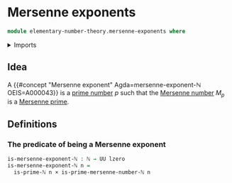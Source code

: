 # Mersenne exponents

```agda
module elementary-number-theory.mersenne-exponents where
```

<details><summary>Imports</summary>

```agda
open import elementary-number-theory.mersenne-primes
open import elementary-number-theory.natural-numbers
open import elementary-number-theory.prime-numbers

open import foundation.cartesian-product-types
open import foundation.universe-levels
```

</details>

## Idea

A {{#concept "Mersenne exponent" Agda=mersenne-exponent-ℕ OEIS=A000043}} is a [prime number](elementary-number-theory.prime-numbers.md) $p$ such that the [Mersenne number](elementary-number-theory.mersenne-numbers.md) $M_p$ is a [Mersenne prime](elementary-number-theory.mersenne-primes.md).

## Definitions

### The predicate of being a Mersenne exponent

```agda
is-mersenne-exponent-ℕ : ℕ → UU lzero
is-mersenne-exponent-ℕ n =
  is-prime-ℕ n × is-prime-mersenne-number-ℕ n
```
